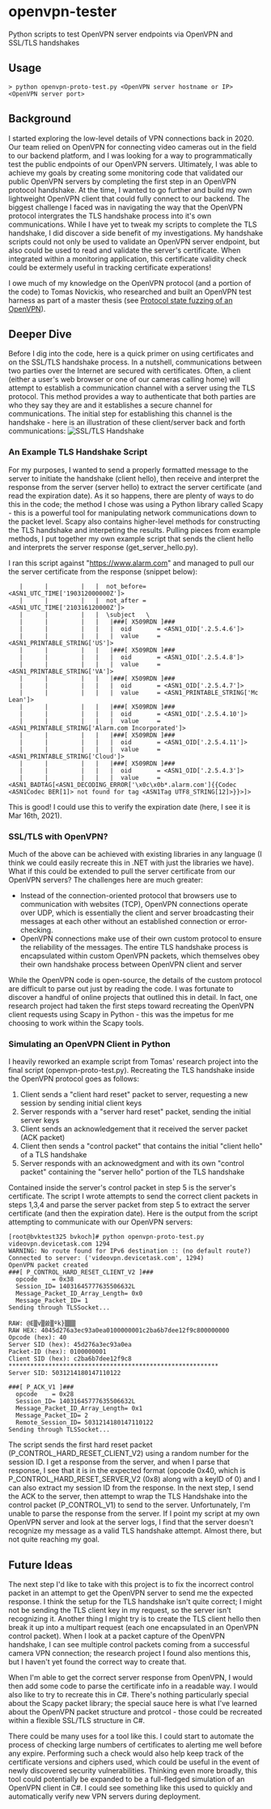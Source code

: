 # openvpn-tester
Python scripts to test OpenVPN server endpoints via OpenVPN and SSL/TLS handshakes

## Usage
~~~
> python openvpn-proto-test.py <OpenVPN server hostname or IP> <OpenVPN server port>
~~~

## Background
I started exploring the low-level details of VPN connections back in 2020.  Our team relied on OpenVPN for connecting video cameras out in the field to our backend platform, and I was looking for a way to programmatically test the public endpoints of our OpenVPN servers.  Ultimately, I was able to achieve my goals by creating some monitoring code that validated our public OpenVPN servers by completing the first step in an OpenVPN protocol handshake.  At the time, I wanted to go further and build my own lightweight OpenVPN client that could fully connect to our backend.  The biggest challenge I faced was in navigating the way that the OpenVPN protocol intergrates the TLS handshake process into it's own communications.  While I have yet to tweak my scripts to complete the TLS handshake, I did discover a side benefit of my investigations.  My handshake scripts could not only be used to validate an OpenVPN server endpoint, but also could be used to read and validate the server's certificate.  When integrated within a monitoring application, this certificate validity check could be extermely useful in tracking certificate experations!

I owe much of my knowledge on the OpenVPN protocol (and a portion of the code) to Tomas Novickis, who researched and built an OpenVPN test harness as part of a master thesis (see [
Protocol state fuzzing of an OpenVPN](https://www.ru.nl/publish/pages/769526/tomas_novickis.pdf)).

## Deeper Dive
Before I dig into the code, here is a quick primer on using certificates and on the SSL/TLS handshake process.  In a nutshell, communications between two parties over the Internet are secured with certificates.  Often, a client (either a user's web browser or one of our cameras calling home) will attempt to establish a communication channel with a server using the TLS protocol.  This method provides a way to authenticate that both parties are who they say they are and it establishes a secure channel for communications.  The initial step for establishing this channel is the handshake - here is an illustration of these client/server back and forth communications: 
![SSL/TLS Handshake](/SSLTLS_handshake.png "SSL/TLS Handshake")

### An Example TLS Handshake Script
For my purposes, I wanted to send a properly formatted message to the server to initiate the handshake (client hello), then receive and interpret the response from the server (server hello) to extract the server certificate (and read the expiration date).  As it so happens, there are plenty of ways to do this in the code; the method I chose was using a Python library called Scapy - this is a powerful tool for manipulating network communications down to the packet level.  Scapy also contains higher-level methods for constructing the TLS handshake and interpeting the results.  Pulling pieces from example methods, I put together my own example script that sends the client hello and interprets the server response (get_server_hello.py).  

I ran this script against "https://www.alarm.com" and managed to pull our the server certificate from the response (snippet below):

~~~
   |      |         |   |  not_before= <ASN1_UTC_TIME['190312000000Z']>
   |      |         |   |  not_after = <ASN1_UTC_TIME['210316120000Z']>
   |      |         |   |  \subject   \
   |      |         |   |   |###[ X509RDN ]###
   |      |         |   |   |  oid       = <ASN1_OID['.2.5.4.6']>
   |      |         |   |   |  value     = <ASN1_PRINTABLE_STRING['US']>
   |      |         |   |   |###[ X509RDN ]###
   |      |         |   |   |  oid       = <ASN1_OID['.2.5.4.8']>
   |      |         |   |   |  value     = <ASN1_PRINTABLE_STRING['VA']>
   |      |         |   |   |###[ X509RDN ]###
   |      |         |   |   |  oid       = <ASN1_OID['.2.5.4.7']>
   |      |         |   |   |  value     = <ASN1_PRINTABLE_STRING['Mc Lean']>
   |      |         |   |   |###[ X509RDN ]###
   |      |         |   |   |  oid       = <ASN1_OID['.2.5.4.10']>
   |      |         |   |   |  value     = <ASN1_PRINTABLE_STRING['Alarm.com Incorporated']>
   |      |         |   |   |###[ X509RDN ]###
   |      |         |   |   |  oid       = <ASN1_OID['.2.5.4.11']>
   |      |         |   |   |  value     = <ASN1_PRINTABLE_STRING['Cloud']>
   |      |         |   |   |###[ X509RDN ]###
   |      |         |   |   |  oid       = <ASN1_OID['.2.5.4.3']>
   |      |         |   |   |  value     = <ASN1_BADTAG[<ASN1_DECODING_ERROR['\x0c\x0b*.alarm.com']{{Codec <ASN1Codec BER[1]> not found for tag <ASN1Tag UTF8_STRING[12]>}}>]>
~~~   
   
This is good!  I could use this to verify the expiration date (here, I see it is Mar 16th, 2021).   

### SSL/TLS with OpenVPN?

Much of the above can be achieved with existing libraries in any language (I think we could easily recreate this in .NET with just the libraries we have).  What if this could be extended to pull the server certificate from our OpenVPN servers?  The challenges here are much greater:

 - Instead of the connection-oriented protocol that browsers use to communication with websites (TCP), OpenVPN connections operate over UDP, which is essentially the client and server broadcasting their messages at each other without an established connection or error-checking.
 - OpenVPN connections make use of their own custom protocol to ensure the reliability of the messages.  The entire TLS handshake process is encapsulated within custom OpenVPN packets, which themselves obey their own handshake process between OpenVPN client and server

While the OpenVPN code is open-source, the details of the custom protocol are difficult to parse out just by reading the code.  I was fortunate to discover a handful of online projects that outlined this in detail.  In fact, one research project had taken the first steps toward recreating the OpenVPN client requests using Scapy in Python - this was the impetus for me choosing to work within the Scapy tools.

### Simulating an OpenVPN Client in Python
I heavily reworked an example script from Tomas' research project into the final script (openvpn-proto-test.py).  Recreating the TLS handshake inside the OpenVPN protocol goes as follows:
 
 1) Client sends a "client hard reset" packet to server, requesting a new session by sending initial client keys
 2) Server responds with a "server hard reset" packet, sending the initial server keys
 3) Client sends an acknowledgement that it received the server packet (ACK packet)
 4) Client then sends a "control packet" that contains the initial "client hello" of a TLS handshake
 5) Server responds with an acknowedgment and with its own "control packet" containing the "server hello" portion of the TLS handshake
 
Contained inside the server's control packet in step 5 is the server's certificate.  The script I wrote attempts to send the correct client packets in steps 1,3,4 and parse the server packet from step 5 to extract the server certificate (and then the expiration date).  Here is the output from the script attempting to communicate with our OpenVPN servers:

~~~
[root@bvktest325 bvkoch]# python openvpn-proto-test.py videovpn.devicetask.com 1294
WARNING: No route found for IPv6 destination :: (no default route?)
Connected to server: ('videovpn.devicetask.com', 1294)
OpenVPN packet created
###[ P_CONTROL_HARD_RESET_CLIENT_V2 ]###
  opcode    = 0x38
  Session_ID= 14031645777635506632L
  Message_Packet_ID_Array_Length= 0x0
  Message_Packet_ID= 1
Sending through TLSSocket...

RAW: @E▒v▒쓠▒ºk}▒▒▒
RAW HEX: 4045d276a3ec93a0ea0100000001c2ba6b7dee12f9c800000000
Opcode (hex): 40
Server SID (hex): 45d276a3ec93a0ea
Packet-ID (hex): 0100000001
Client SID (hex): c2ba6b7dee12f9c8
**********************************************************
Server SID: 5031214180147110122

###[ P_ACK_V1 ]###
  opcode    = 0x28
  Session_ID= 14031645777635506632L
  Message_Packet_ID_Array_Length= 0x1
  Message_Packet_ID= 2
  Remote_Session_ID= 5031214180147110122
Sending through TLSSocket...

~~~

The script sends the first hard reset packet (P_CONTROL_HARD_RESET_CLIENT_V2) using a random number for the session ID.  I get a response from the server, and when I parse that response, I see that it is in the expected format (opcode 0x40, which is P_CONTROL_HARD_RESET_SERVER_V2 (0x8) along with a keyID of 0) and I can also extract my session ID from the response.  In the next step, I send the ACK to the server, then attempt to wrap the TLS Handshake into the control packet (P_CONTROL_V1) to send to the server.  Unfortunately, I'm unable to parse the response from the server.  If I point my script at my own OpenVPN server and look at the server logs, I find that the server doesn't recognize my message as a valid TLS handshake attempt.  Almost there, but not quite reaching my goal.


## Future Ideas

The next step I'd like to take with this project is to fix the incorrect control packet in an attempt to get the OpenVPN server to send me the expected response.  I think the setup for the TLS handshake isn't quite correct; I might not be sending the TLS client key in my request, so the server isn't recognizing it.  Another thing I might try is to create the TLS client hello then break it up into a multipart request (each one encapsulated in an OpenVPN control packet).  When I look at a packet capture of the OpenVPN handshake, I can see multiple control packets coming from a successful camera VPN connection; the research project I found also mentions this, but I haven't yet found the correct way to create that.

When I'm able to get the correct server response from OpenVPN, I would then add some code to parse the certificate info in a readable way.  I would also like to try to recreate this in C#.  There's nothing particularly special about the Scapy packet library; the special sauce here is what I've learned about the OpenVPN packet structure and protcol - those could be recreated within a flexible SSL/TLS structure in C#.

There could be many uses for a tool like this.  I could start to automate the process of checking large numbers of certificates to alerting me well before any expire.  Performing such a check would also help keep track of the certificate versions and ciphers used, which could be useful in the event of newly discovered security vulnerabilities.  Thinking even more broadly, this tool could potentially be expanded to be a full-fledged simulation of an OpenVPN client in C#.  I could see something like this used to quickly and automatically verify new VPN servers during deployment. 
